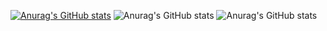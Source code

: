 [![Anurag's GitHub stats](https://github-readme-stats.vercel.app/api?username=leduytuanvu)](https://github.com/anuraghazra/github-readme-stats)
![Anurag's GitHub stats](https://github-readme-stats.vercel.app/api?username=leduytuanvu&hide=contribs,prs)
![Anurag's GitHub stats](https://github-readme-stats.vercel.app/api?username=leduytuanvu&count_private=true)

